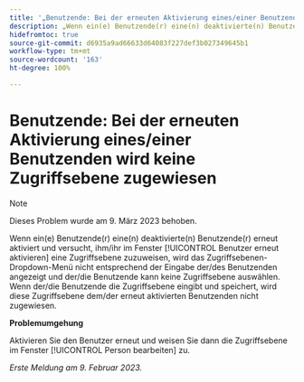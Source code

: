 ```yaml
---
title: '„Benutzende: Bei der erneuten Aktivierung eines/einer Benutzenden wird keine Zugriffsebene zugewiesen“'
description: „Wenn ein(e) Benutzende(r) eine(n) deaktivierte(n) Benutzende(r) erneut aktiviert und versucht, ihm/ihr im Fenster ‚Benutzer erneut aktivieren‘ eine Zugriffsebene zuzuweisen, wird das Zugriffsebenen-Dropdown-Menü nicht entsprechend der Eingabe der/des Benutzenden angezeigt und der/die Benutzende kann keine Zugriffsebene auswählen. Wenn der/die Benutzende die Zugriffsebene eingibt und speichert, wird diese Zugriffsebene dem/der erneut aktivierten Benutzenden nicht zugewiesen.“
hidefromtoc: true
source-git-commit: d6935a9ad66633d64083f227def3b027349645b1
workflow-type: tm+mt
source-wordcount: '163'
ht-degree: 100%

---
```



# Benutzende: Bei der erneuten Aktivierung eines/einer Benutzenden wird keine Zugriffsebene zugewiesen

>[!NOTE]
>
>Dieses Problem wurde am 9. März 2023 behoben.

Wenn ein(e) Benutzende(r) eine(n) deaktivierte(n) Benutzende(r) erneut aktiviert und versucht, ihm/ihr im Fenster [!UICONTROL Benutzer erneut aktivieren] eine Zugriffsebene zuzuweisen, wird das Zugriffsebenen-Dropdown-Menü nicht entsprechend der Eingabe der/des Benutzenden angezeigt und der/die Benutzende kann keine Zugriffsebene auswählen. Wenn der/die Benutzende die Zugriffsebene eingibt und speichert, wird diese Zugriffsebene dem/der erneut aktivierten Benutzenden nicht zugewiesen.

**Problemumgehung**

Aktivieren Sie den Benutzer erneut und weisen Sie dann die Zugriffsebene im Fenster [!UICONTROL Person bearbeiten] zu.

_Erste Meldung am 9. Februar 2023._

